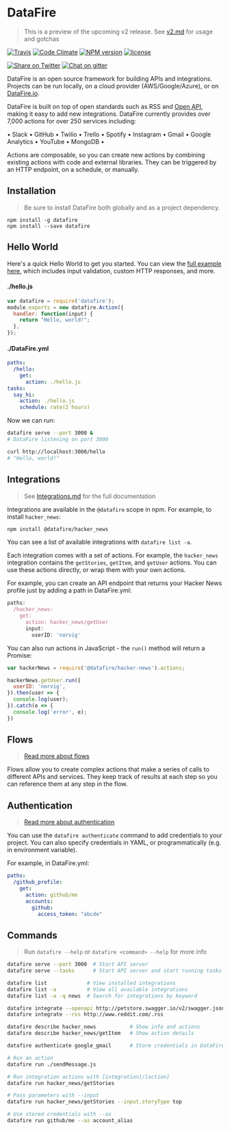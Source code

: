 # DataFire
> This is a preview of the upcoming v2 release. See [v2.md](v2.md) for usage and gotchas

[![Travis][travis-image]][travis-link]
[![Code Climate][climate-image]][climate-link]
[![NPM version][npm-image]][npm-link]
[![license](https://img.shields.io/badge/license-MIT-blue.svg)](https://www.npmjs.com/package/datafire)
<!--[![Dependency status][deps-image]][deps-link]
[![devDependency status][devdeps-image]][devdeps-link]-->
[![Share on Twitter][twitter-image]][twitter-link]
[![Chat on gitter][gitter-image]][gitter-link]

DataFire is an open source framework for building APIs and integrations. Projects can be run locally, on a
cloud provider (AWS/Google/Azure), or on
[DataFire.io](https://datafire.io).

DataFire is built on top of open standards such as RSS and
[Open API](https://github.com/OAI/OpenAPI-Specification),
making it easy to add new integrations. DataFire currently provides over 7,000 actions for over 250 services including:

&bull; Slack &bull; GitHub &bull; Twilio &bull; Trello &bull; Spotify &bull;
Instagram &bull; Gmail &bull; Google Analytics &bull; YouTube &bull; MongoDB &bull;

Actions are composable, so you can create new actions by combining existing actions
with code and external libraries. They can be triggered by an HTTP endpoint, on a schedule, or manually.

## Installation
> Be sure to install DataFire both globally and as a project dependency.

```
npm install -g datafire
npm install --save datafire
```

## Hello World
Here's a quick Hello World to get you started. You can view the [full example here](docs/Hello%20World.md),
which includes input validation, custom HTTP responses, and more.

#### ./hello.js
```js
var datafire = require('datafire');
module.exports = new datafire.Action({
  handler: function(input) {
    return "Hello, world!";
  },
});
```

#### ./DataFire.yml
```yaml
paths:
  /hello:
    get:
      action: ./hello.js
tasks:
  say_hi:
    action: ./hello.js
    schedule: rate(2 hours)
```

Now we can run:
```bash
datafire serve --port 3000 &
# DataFire listening on port 3000

curl http://localhost:3000/hello
# "Hello, world!"
```

## Integrations
> See [Integrations.md](./docs/Integrations.md) for the full documentation

Integrations are available in the `@datafire` scope in npm. For example, to install `hacker_news`:
```bash
npm install @datafire/hacker_news
```

You can see a list of available integrations with `datafire list -a`.

Each integration comes with a set of actions. For example, the `hacker_news` integration
contains the `getStories`, `getItem`, and `getUser` actions. You can use these actions
directly, or wrap them with your own actions.

For example, you can create an API endpoint that returns your Hacker News profile
just by adding a path in DataFire.yml:

```js
paths:
  /hacker_news:
    get:
      action: hacker_news/getUser
      input:
        userID: 'norvig'
```

You can also run actions in JavaScript - the `run()` method will return a Promise:
```js
var hackerNews = require('@datafire/hacker-news').actions;

hackerNews.getUser.run({
  userID: 'norvig',
}).then(user => {
  console.log(user);
}).catch(e => {
  console.log('error', e);
})
```

## Flows
> [Read more about flows](docs/Flows.md)

Flows allow you to create complex actions that make a series of calls to different
APIs and services. They keep track of results at each step so you can reference them
at any step in the flow.


## Authentication
> [Read more about authentication](docs/Authentication.md)

You can use the `datafire authenticate` command to add credentials to your project.
You can also specify credentials in YAML, or programmatically (e.g. in environment variable).

For example, in DataFire.yml:
```yml
paths:
  /github_profile:
    get:
      action: github/me
      accounts:
        github:
          access_token: "abcde"
```

## Commands
> Run `datafire --help` or `datafire <command> --help` for more info

```bash
datafire serve --port 3000  # Start API server
datafire serve --tasks      # Start API server and start running tasks

datafire list             # View installed integrations
datafire list -a          # View all available integrations
datafire list -a -q news  # Search for integrations by keyword

datafire integrate --openapi http://petstore.swagger.io/v2/swagger.json
datafire integrate --rss http://www.reddit.com/.rss

datafire describe hacker_news           # Show info and actions
datafire describe hacker_news/getItem   # Show action details

datafire authenticate google_gmail      # Store credentials in DataFire-auth.yml

# Run an action
datafire run ./sendMessage.js

# Run integration actions with [integration]/[action]
datafire run hacker_news/getStories

# Pass parameters with --input
datafire run hacker_news/getStories --input.storyType top

# Use stored credentials with --as
datafire run github/me --as account_alias
```

[twitter-image]: https://img.shields.io/twitter/url/http/github.com/DataFire/DataFire.svg?style=social
[twitter-link]: https://twitter.com/intent/tweet?text=DataFire%20-%20open+source+integration+framework:&url=http%3A%2F%2Fgithub.com%2FDataFire%2FDataFire
[gitter-image]: https://badges.gitter.im/DataFire/DataFire.png
[gitter-link]: https://gitter.im/DataFire/Lobby
[npm-image]: https://img.shields.io/npm/v/datafire.svg
[npm-link]: https://npmjs.org/package/datafire
[travis-image]: https://travis-ci.org/DataFire/DataFire.svg?branch=master
[travis-link]: https://travis-ci.org/DataFire/DataFire
[climate-image]: https://codeclimate.com/github/DataFire/DataFire.png
[climate-link]: https://codeclimate.com/github/DataFire/DataFire
[deps-image]: https://img.shields.io/david/DataFire/DataFire.svg
[deps-link]: https://david-dm.org/DataFire/DataFire
[devdeps-image]: https://img.shields.io/david/dev/DataFire/DataFire.svg
[devdeps-link]: https://david-dm.org/DataFire/DataFire#info=devDependencies
